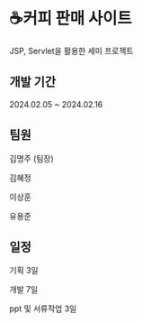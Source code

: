 # ☕커피 판매 사이트

JSP, Servlet을 활용한 세미 프로젝트

## 개발 기간
2024.02.05 ~ 2024.02.16


## 팀원
김명주 (팀장)

김혜정

이상훈

유용준


## 일정
기획 3일

개발 7일

ppt 및 서류작업 3일
